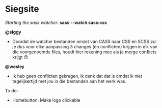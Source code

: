 # Siegsite

_Starting the sass watcher:_ **sass --watch sass:css**

**@siggy**

- Doordat de watcher bestanden omzet van CASS naar CSS en SCSS zul je dus voor elke aanpassing 3 changes (en conflicten) krijgen in elk van die voorgenoemde files, houdt hier rekening mee als je merge conflicts krijgt :wink:

**@wesley**

- Ik heb geen conflicten gekregen, ik denk dat dat is omdat ik niet tegelijkertijd met jou in die bestanden aan het werk was.

To do:

- Homebutton: Make logo clickable
